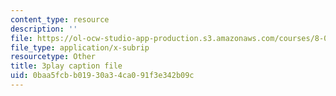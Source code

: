 ```yaml
---
content_type: resource
description: ''
file: https://ol-ocw-studio-app-production.s3.amazonaws.com/courses/8-03sc-physics-iii-vibrations-and-waves-fall-2016/0baa5fcbb01930a34ca091f3e342b09c_wwQu2_u8jeo.srt
file_type: application/x-subrip
resourcetype: Other
title: 3play caption file
uid: 0baa5fcb-b019-30a3-4ca0-91f3e342b09c
---
```

